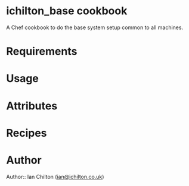 # ichilton_base cookbook

A Chef cookbook to do the base system setup common to all machines.


# Requirements


# Usage


# Attributes


# Recipes


# Author

Author:: Ian Chilton (<ian@ichilton.co.uk>)
